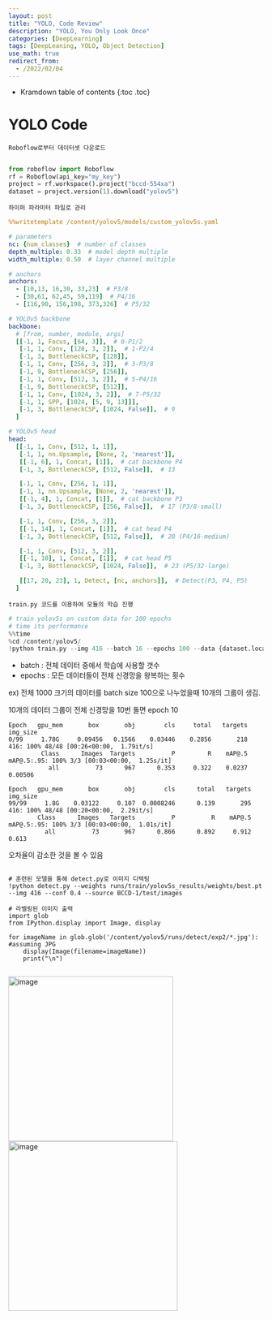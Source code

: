 ```yaml
---
layout: post
title: "YOLO, Code Review" 
description: "YOLO, You Only Look Once"
categories: [DeepLearning]
tags: [DeepLeaning, YOLO, Object Detection]
use_math: true
redirect_from:
  - /2022/02/04
---
```


* Kramdown table of contents
{:toc .toc} 

# YOLO Code

`Roboflow로부터 데이터셋 다운로드`
~~~ python

from roboflow import Roboflow
rf = Roboflow(api_key="my_key")
project = rf.workspace().project("bccd-554xa")
dataset = project.version(1).download("yolov5")
~~~

`하이퍼 파라미터 파일로 관리`

~~~ yaml
%%writetemplate /content/yolov5/models/custom_yolov5s.yaml

# parameters
nc: {num_classes}  # number of classes
depth_multiple: 0.33  # model depth multiple
width_multiple: 0.50  # layer channel multiple

# anchors
anchors:
  - [10,13, 16,30, 33,23]  # P3/8
  - [30,61, 62,45, 59,119]  # P4/16
  - [116,90, 156,198, 373,326]  # P5/32

# YOLOv5 backbone
backbone:
  # [from, number, module, args]
  [[-1, 1, Focus, [64, 3]],  # 0-P1/2
   [-1, 1, Conv, [128, 3, 2]],  # 1-P2/4
   [-1, 3, BottleneckCSP, [128]],
   [-1, 1, Conv, [256, 3, 2]],  # 3-P3/8
   [-1, 9, BottleneckCSP, [256]],
   [-1, 1, Conv, [512, 3, 2]],  # 5-P4/16
   [-1, 9, BottleneckCSP, [512]],
   [-1, 1, Conv, [1024, 3, 2]],  # 7-P5/32
   [-1, 1, SPP, [1024, [5, 9, 13]]],
   [-1, 3, BottleneckCSP, [1024, False]],  # 9
  ]

# YOLOv5 head
head:
  [[-1, 1, Conv, [512, 1, 1]],
   [-1, 1, nn.Upsample, [None, 2, 'nearest']],
   [[-1, 6], 1, Concat, [1]],  # cat backbone P4
   [-1, 3, BottleneckCSP, [512, False]],  # 13

   [-1, 1, Conv, [256, 1, 1]],
   [-1, 1, nn.Upsample, [None, 2, 'nearest']],
   [[-1, 4], 1, Concat, [1]],  # cat backbone P3
   [-1, 3, BottleneckCSP, [256, False]],  # 17 (P3/8-small)

   [-1, 1, Conv, [256, 3, 2]],
   [[-1, 14], 1, Concat, [1]],  # cat head P4
   [-1, 3, BottleneckCSP, [512, False]],  # 20 (P4/16-medium)

   [-1, 1, Conv, [512, 3, 2]],
   [[-1, 10], 1, Concat, [1]],  # cat head P5
   [-1, 3, BottleneckCSP, [1024, False]],  # 23 (P5/32-large)

   [[17, 20, 23], 1, Detect, [nc, anchors]],  # Detect(P3, P4, P5)
  ]
~~~

`train.py 코드를 이용하여 모듈의 학습 진행`

~~~ python
# train yolov5s on custom data for 100 epochs
# time its performance
%%time
%cd /content/yolov5/
!python train.py --img 416 --batch 16 --epochs 100 --data {dataset.location}/data.yaml --cfg ./models/custom_yolov5s.yaml --weights '' --name yolov5s_results  --cache
~~~

- batch : 전체 데이터 중에서 학습에 사용할 갯수
- epochs : 모든 데이터들이 전체 신경망을 왕복하는 횟수

ex) 전체 1000 크기의 데이터를 batch size 100으로 나누었을때 10개의 그룹이 생김. 

10개의 데이터 그룹이 전체 신경망을 10번 돌면 epoch 10

~~~
Epoch   gpu_mem       box       obj        cls     total   targets  img_size
0/99     1.78G     0.09456   0.1566    0.03446    0.2856       218       416: 100% 48/48 [00:26<00:00,  1.79it/s]
         Class      Images  Targets          P         R    mAP@.5  mAP@.5:.95: 100% 3/3 [00:03<00:00,  1.25s/it]
           all          73      967      0.353     0.322    0.0237     0.00506
                 
Epoch   gpu_mem       box       obj        cls      total   targets  img_size
99/99     1.8G    0.03122     0.107  0.0008246      0.139       295       416: 100% 48/48 [00:20<00:00,  2.29it/s]
        Class      Images   Targets          P          R    mAP@.5  mAP@.5:.95: 100% 3/3 [00:03<00:00,  1.01s/it]
          all          73       967      0.866      0.892     0.912     0.613
~~~

오차율이 감소한 것을 볼 수 있음

~~~ 

# 훈련된 모델을 통해 detect.py로 이미지 디텍팅
!python detect.py --weights runs/train/yolov5s_results/weights/best.pt --img 416 --conf 0.4 --source BCCD-1/test/images

# 라벨링된 이미지 출력
import glob
from IPython.display import Image, display

for imageName in glob.glob('/content/yolov5/runs/detect/exp2/*.jpg'): #assuming JPG
    display(Image(filename=imageName))
    print("\n")
    
~~~
          
<img width="325" alt="image" src="https://user-images.githubusercontent.com/32366711/152950105-b5da2252-c6d4-453b-9666-d7264290a0f3.png">
<img width="334" alt="image" src="https://user-images.githubusercontent.com/32366711/152950138-dbea75f5-25f8-496e-b1b9-48dc82f352f8.png">
